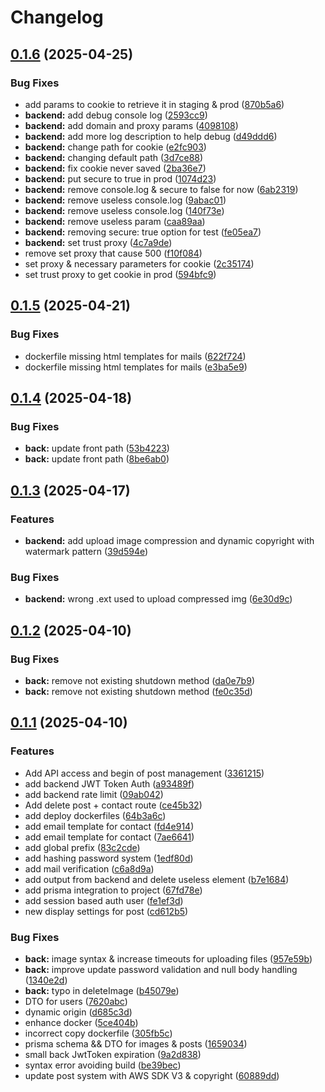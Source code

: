 # Changelog

## [0.1.6](https://github.com/bricetoffolon/toffolon-peinture-deco.fr/compare/toffolon-backend-v0.1.5...toffolon-backend-v0.1.6) (2025-04-25)


### Bug Fixes

* add params to cookie to retrieve it in staging & prod ([870b5a6](https://github.com/bricetoffolon/toffolon-peinture-deco.fr/commit/870b5a64c6132b4c84464b8581e1c8ab005f1e52))
* **backend:** add debug console log ([2593cc9](https://github.com/bricetoffolon/toffolon-peinture-deco.fr/commit/2593cc97e09ed78851223a7103b3a3a489ac78d6))
* **backend:** add domain and proxy params ([4098108](https://github.com/bricetoffolon/toffolon-peinture-deco.fr/commit/409810828fb6ace89cada84f7391989c4a192efa))
* **backend:** add more log description to help debug ([d49ddd6](https://github.com/bricetoffolon/toffolon-peinture-deco.fr/commit/d49ddd63a59adc529ebcf2a6c1da9c6e4606df44))
* **backend:** change path for cookie ([e2fc903](https://github.com/bricetoffolon/toffolon-peinture-deco.fr/commit/e2fc9032f15f0c4099fc4d4e3128b0502593d6fc))
* **backend:** changing default path ([3d7ce88](https://github.com/bricetoffolon/toffolon-peinture-deco.fr/commit/3d7ce883da2c38d97e7bbb35553e22610bbfadb8))
* **backend:** fix cookie never saved ([2ba36e7](https://github.com/bricetoffolon/toffolon-peinture-deco.fr/commit/2ba36e7e7184cb36003393bea7fd2be87693e2fd))
* **backend:** put secure to true in prod ([1074d23](https://github.com/bricetoffolon/toffolon-peinture-deco.fr/commit/1074d23ec05bfe7854c97919afaad6969d3738b5))
* **backend:** remove console.log & secure to false for now ([6ab2319](https://github.com/bricetoffolon/toffolon-peinture-deco.fr/commit/6ab2319087c65704bbf7300e0abd5d233165098e))
* **backend:** remove useless console.log ([9abac01](https://github.com/bricetoffolon/toffolon-peinture-deco.fr/commit/9abac01cb803c600be0f6a7f60036f94045c7d72))
* **backend:** remove useless console.log ([140f73e](https://github.com/bricetoffolon/toffolon-peinture-deco.fr/commit/140f73eb80560b48cd7b54bd3c4fbf8756f8ffc9))
* **backend:** remove useless param ([caa89aa](https://github.com/bricetoffolon/toffolon-peinture-deco.fr/commit/caa89aa6cc71de6b39250936437bb1097a5d79b0))
* **backend:** removing secure: true option for test ([fe05ea7](https://github.com/bricetoffolon/toffolon-peinture-deco.fr/commit/fe05ea7fdb7c0ef4893ebfd11619349ac02e0982))
* **backend:** set trust proxy ([4c7a9de](https://github.com/bricetoffolon/toffolon-peinture-deco.fr/commit/4c7a9deff132116e485e30c653afa09a00ffe0f9))
* remove set proxy that cause 500 ([f10f084](https://github.com/bricetoffolon/toffolon-peinture-deco.fr/commit/f10f0847f7bf090c8fc9c5aafe2db354a2519909))
* set proxy & necessary parameters for cookie ([2c35174](https://github.com/bricetoffolon/toffolon-peinture-deco.fr/commit/2c3517456cc4b4c03b50bc4d7ca14acfd6c06609))
* set trust proxy to get cookie in prod ([594bfc9](https://github.com/bricetoffolon/toffolon-peinture-deco.fr/commit/594bfc9ee2a616b26d2c521a7ccb9557f7ac25b3))

## [0.1.5](https://github.com/bricetoffolon/toffolon-peinture-deco.fr/compare/toffolon-backend-v0.1.4...toffolon-backend-v0.1.5) (2025-04-21)


### Bug Fixes

* dockerfile missing html templates for mails ([622f724](https://github.com/bricetoffolon/toffolon-peinture-deco.fr/commit/622f72497129d3826140704d3ec3fd2af2f1d22d))
* dockerfile missing html templates for mails ([e3ba5e9](https://github.com/bricetoffolon/toffolon-peinture-deco.fr/commit/e3ba5e9b82d339f6c8c9116b4d626789bfee24c8))

## [0.1.4](https://github.com/bricetoffolon/toffolon-peinture-deco.fr/compare/toffolon-backend-v0.1.3...toffolon-backend-v0.1.4) (2025-04-18)


### Bug Fixes

* **back:** update front path ([53b4223](https://github.com/bricetoffolon/toffolon-peinture-deco.fr/commit/53b4223bec34e8f392b76ff2d39a1c30b9ae0178))
* **back:** update front path ([8be6ab0](https://github.com/bricetoffolon/toffolon-peinture-deco.fr/commit/8be6ab020a8c43f7c97cf88eeb2300206e9305e3))

## [0.1.3](https://github.com/bricetoffolon/toffolon-peinture-deco.fr/compare/toffolon-backend-v0.1.2...toffolon-backend-v0.1.3) (2025-04-17)


### Features

* **backend:** add upload image compression and dynamic copyright with watermark pattern ([39d594e](https://github.com/bricetoffolon/toffolon-peinture-deco.fr/commit/39d594ee11f235b529511abb135f3117d0b7e632))


### Bug Fixes

* **backend:** wrong .ext used to upload compressed img ([6e30d9c](https://github.com/bricetoffolon/toffolon-peinture-deco.fr/commit/6e30d9c64cbb9d6d4d05f6212c2f8427a58965d3))

## [0.1.2](https://github.com/bricetoffolon/toffolon-peinture-deco.fr/compare/toffolon-backend-v0.1.1...toffolon-backend-v0.1.2) (2025-04-10)


### Bug Fixes

* **back:** remove not existing shutdown method ([da0e7b9](https://github.com/bricetoffolon/toffolon-peinture-deco.fr/commit/da0e7b91ff6160e35c43a7314bd555bf6c2e4ac5))
* **back:** remove not existing shutdown method ([fe0c35d](https://github.com/bricetoffolon/toffolon-peinture-deco.fr/commit/fe0c35dbacc5b10c73134e198a98350d9d3f01e5))

## [0.1.1](https://github.com/bricetoffolon/toffolon-peinture-deco.fr/compare/toffolon-backend-v0.1.0...toffolon-backend-v0.1.1) (2025-04-10)


### Features

* Add API access and begin of post management ([3361215](https://github.com/bricetoffolon/toffolon-peinture-deco.fr/commit/336121535c2a979f99ce72f8948f2d0ddf261938))
* add backend JWT Token Auth ([a93489f](https://github.com/bricetoffolon/toffolon-peinture-deco.fr/commit/a93489ff1604e0c6495e34a53e2401adc901a8c6))
* add backend rate limit ([09ab042](https://github.com/bricetoffolon/toffolon-peinture-deco.fr/commit/09ab042ec1de021e1338fef3b84d72ed79f60f62))
* Add delete post + contact route ([ce45b32](https://github.com/bricetoffolon/toffolon-peinture-deco.fr/commit/ce45b32253ad7ad7fbf1930886ca1cc9d1d47464))
* add deploy dockerfiles ([64b3a6c](https://github.com/bricetoffolon/toffolon-peinture-deco.fr/commit/64b3a6cc1ffab7b37ef1d852b65b79243f81b7a6))
* add email template for contact ([fd4e914](https://github.com/bricetoffolon/toffolon-peinture-deco.fr/commit/fd4e914cee30711657d78425e0b0ba0bf4a1425c))
* add email template for contact ([7ae6641](https://github.com/bricetoffolon/toffolon-peinture-deco.fr/commit/7ae6641292c9873f7256f67c7f79acb79a796891))
* add global prefix ([83c2cde](https://github.com/bricetoffolon/toffolon-peinture-deco.fr/commit/83c2cde54479c7cbf1c7e353079e624b37c919f3))
* add hashing password system ([1edf80d](https://github.com/bricetoffolon/toffolon-peinture-deco.fr/commit/1edf80d97e8969b563f04014b80081d0e4076806))
* add mail verification ([c6a8d9a](https://github.com/bricetoffolon/toffolon-peinture-deco.fr/commit/c6a8d9a4b006e7178f00e2a150fb0acf2fa152a9))
* add output from backend and delete useless element ([b7e1684](https://github.com/bricetoffolon/toffolon-peinture-deco.fr/commit/b7e16842d5200491e9e284bf2e3bdf68024510ec))
* add prisma integration to project ([67fd78e](https://github.com/bricetoffolon/toffolon-peinture-deco.fr/commit/67fd78e23f60165c46b29da83ba594ce74d3ed11))
* add session based auth user ([fe1ef3d](https://github.com/bricetoffolon/toffolon-peinture-deco.fr/commit/fe1ef3d7b151cd41584c4d5b06be62f552419b17))
* new display settings for post ([cd612b5](https://github.com/bricetoffolon/toffolon-peinture-deco.fr/commit/cd612b521c43aff84b75900ad76650ca4f5d11ae))


### Bug Fixes

* **back:** image syntax & increase timeouts for uploading files ([957e59b](https://github.com/bricetoffolon/toffolon-peinture-deco.fr/commit/957e59b7693c350ec5bc98d5e822e6df8b9b1ae5))
* **back:** improve update password validation and null body handling ([1340e2d](https://github.com/bricetoffolon/toffolon-peinture-deco.fr/commit/1340e2d8aff767836eae80787ccbda8b384b044a))
* **back:** typo in deleteImage ([b45079e](https://github.com/bricetoffolon/toffolon-peinture-deco.fr/commit/b45079e24bb45a52eca6f24ae428a1a43fe22b36))
* DTO for users ([7620abc](https://github.com/bricetoffolon/toffolon-peinture-deco.fr/commit/7620abc915359146edf99fb3f2005012537ca2f8))
* dynamic origin ([d685c3d](https://github.com/bricetoffolon/toffolon-peinture-deco.fr/commit/d685c3d83e340f142e3267e43ac81b6b5571f4bf))
* enhance docker ([5ce404b](https://github.com/bricetoffolon/toffolon-peinture-deco.fr/commit/5ce404bf3300b4382597933099792af4f748750d))
* incorrect copy dockerfile ([305fb5c](https://github.com/bricetoffolon/toffolon-peinture-deco.fr/commit/305fb5c89852f08d6f3b9c7cbafc949d84a0ae17))
* prisma schema && DTO for images & posts ([1659034](https://github.com/bricetoffolon/toffolon-peinture-deco.fr/commit/16590345e552af2bf0a19c749bfb691bd0b545bc))
* small back JwtToken expiration ([9a2d838](https://github.com/bricetoffolon/toffolon-peinture-deco.fr/commit/9a2d838e08d8d2cf7fcaa36348180e1ccce782de))
* syntax error avoiding build ([be39bec](https://github.com/bricetoffolon/toffolon-peinture-deco.fr/commit/be39beccd81be17fe52df6748093f16e2084f282))
* update post system with AWS SDK V3 & copyright ([60889dd](https://github.com/bricetoffolon/toffolon-peinture-deco.fr/commit/60889ddfa31fa00459f04a050416e2cfe26739e2))

